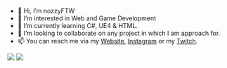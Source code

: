 - 👋 Hi, I’m nozzyFTW
- 👀 I’m interested in Web and Game Development 
- 🌱 I’m currently learning C#, UE4 & HTML.
- 💞️ I’m looking to collaborate on any project in which I am approach for.
- 📫 You can reach me via my [Website](https://nozzy.epizy.com), [Instagram](https://www.instagram.com/nozzyftw) or my [Twitch](https://www.twitch.tv/nozzyftw).

![](https://img.shields.io/badge/OS-Windows-informational?style=flat&logo=windows&logoColor=white&color=2bbc8a) ![](https://img.shields.io/badge/Code-HTML-informational?style=flat&logo=html5&logoColor=white&color=2bbc8a)
<!---
nozzyFTW/nozzyFTW is a ✨ special ✨ repository because its `README.md` (this file) appears on your GitHub profile.
You can click the Preview link to take a look at your changes.
--->
